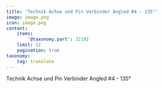 ```yaml
---
title: 'Technik Achse und Pin Verbinder Angled #4 - 135°'
image: image.png
icon: image.png
content:
    items:
        '@taxonomy.part': 32192
    limit: 12
    pagination: true
taxonomy:
    tag: translate
---
```


Technik Achse und Pin Verbinder Angled #4 - 135°
